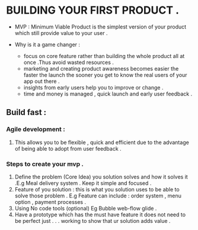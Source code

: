 # BUILDING YOUR FIRST PRODUCT .

- MVP : Minimum Viable Product is the simplest version of your product which still provide value to your user .
- Why is it a game changer :

  - focus on core feature rather than building the whole product all at once .Thus avoid wasted resources .
  - marketing and creating product awareness becomes easier the faster the launch the sooner you get to know the real users of your app out there .
  - insights from early users help you to improve or change .
  - time and money is managed , quick launch and early user feedback .


## Build fast :

### Agile development :
1) This allows you to be flexible , quick and efficient due to the advantage of being able to adopt from user feedback .

### Steps to create your mvp .
1) Define the problem (Core Idea) you solution solves and how it solves it .E.g Meal delivery system . Keep it simple and focused .
2) Feature of you solution : this is what you solution uses to be able to solve those problem . E.g Feature can include : order system , menu option , payment processes .
3) Using No code tools (optional) Eg Bubble web-flow glide .
4) Have a prototype which has the must have feature it does not need to be perfect just . . . working to show that ur solution adds value .
